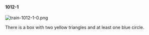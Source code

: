 #### 1012-1
![train-1012-1-0.png](https://github.com/lil-lab/nlvr/raw/master/nlvr/train/images/56/train-1012-1-0.png "train-1012-1-0.png")

There is a box with two yellow triangles and at least one blue circle.